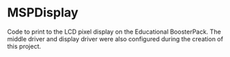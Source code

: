 # MSPDisplay

Code to print to the LCD pixel display on the Educational BoosterPack. The middle driver and display driver were also configured during the creation of this project. 
